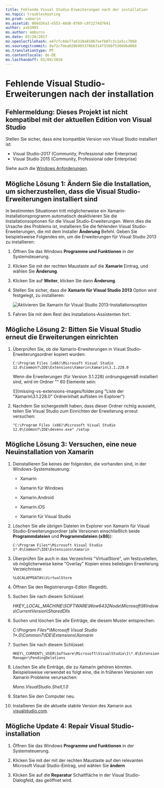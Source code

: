 ```yaml
---
title: Fehlende Visual Studio-Erweiterungen nach der installation
ms.topic: troubleshooting
ms.prod: xamarin
ms.assetid: 066d36a3-e553-48d6-8769-c972274d7641
author: asb3993
ms.author: amburns
ms.date: 03/20/2017
ms.openlocfilehash: e47cfc4de77a6310a81867eefb07c3c1e5cc7060
ms.sourcegitcommit: 0a72c7dea020b965378b6314f558bf5360dbd066
ms.translationtype: MT
ms.contentlocale: de-DE
ms.lasthandoff: 05/09/2018
---
```

# <a name="missing-visual-studio-extensions-after-installation"></a>Fehlende Visual Studio-Erweiterungen nach der installation

## <a name="error-message-this-project-is-incompatible-with-the-current-edition-of-visual-studio"></a>Fehlermeldung: Dieses Projekt ist nicht kompatibel mit der aktuellen Edition von Visual Studio

Stellen Sie sicher, dass eine kompatible Version von Visual Studio installiert ist:

-   Visual Studio-2017 (Community, Professional oder Enterprise)
-   Visual Studio 2015 (Community, Professional oder Enterprise)

Siehe auch die [Windows Anforderungen](~/cross-platform/get-started/requirements.md#windows).

## <a name="possible-fix-1-change-the-installation-to-make-sure-the-visual-studio-extensions-are-installed"></a>Mögliche Lösung 1: Ändern Sie die Installation, um sicherzustellen, dass die Visual Studio-Erweiterungen installiert sind

In bestimmten Situationen tritt möglicherweise ein Xamarin-Installationsprogramm automatisch deaktivieren Sie die Installationsoptionen für die Visual Studio-Erweiterungen. Wenn dies die Ursache des Problems ist, installieren Sie die fehlenden Visual Studio-Erweiterungen, die mit dem Installer **Änderung** Befehl. Geben Sie beispielsweise Folgendes ein, um die Erweiterungen für Visual Studio 2013 zu installieren:

1. Öffnen Sie das Windows **Programme und Funktionen** in der Systemsteuerung.

2. Klicken Sie mit der rechten Maustaste auf die **Xamarin** Eintrag, und wählen Sie **Änderung**.

3. Klicken Sie auf **Weiter**, klicken Sie dann **Änderung**.

4. Stellen Sie sicher, dass die **Xamarin für Visual Studio 2013** Option wird festgelegt, zu installieren:

    ![](missing-vs-extensions-images/installer.png "Aktivieren Sie Xamarin für Visual Studio 2013-Installationsoption")

5. Fahren Sie mit dem Rest des Installations-Assistenten fort.

## <a name="possible-fix-2-ask-visual-studio-to-set-up-the-extensions-again"></a>Mögliche Lösung 2: Bitten Sie Visual Studio erneut die Erweiterungen einrichten

1. Überprüfen Sie, ob die Xamarin-Erweiterungen in Visual Studio-Erweiterungsordner kopiert wurden:

    `C:\Program Files (x86)\Microsoft Visual Studio 12.0\Common7\IDE\Extensions\Xamarin\Xamarin\3.1.228.0`

    Wenn die Erweiterungen (für Version 3.1.228) ordnungsgemäß installiert sind, wird im Ordner "" 60 Elemente sein:


    ![](missing-vs-extensions-images/folder.png "Liste der "Xamarin\3.1.228.0" Ordnerinhalt auflisten im Explorer")

2. Nachdem Sie sichergestellt haben, dass dieser Ordner richtig aussieht, teilen Sie Visual Studio zum Einrichten der Erweiterung erneut versuchen:

    `"C:\Program Files (x86)\Microsoft Visual Studio 12.0\Common7\IDE\devenv.exe" /setup`

## <a name="possible-fix-3-try-a-fresh-reinstall-of-xamarin"></a>Mögliche Lösung 3: Versuchen, eine neue Neuinstallation von Xamarin

1.  Deinstallieren Sie keines der folgenden, die vorhanden sind, in der Windows-Systemsteuerung:

    *   Xamarin

    *   Xamarin für Windows

    *   Xamarin.Android

    *   Xamarin.iOS

    *   Xamarin für Visual Studio

2.  Löschen Sie alle übrigen Dateien im Explorer von Xamarin für Visual Studio-Erweiterungsordner (alle Versionen einschließlich beide **Programmdateien** und **Programmdateien (x86)**):

    `C:\Program Files*\Microsoft Visual Studio 1*.0\Common7\IDE\Extensions\Xamarin`

3.  Überprüfen Sie auch in das Verzeichnis "VirtualStore", um festzustellen, ob möglicherweise keine "Overlay" Kopien eines beliebigen Erweiterung Verzeichnisse:

    `%LOCALAPPDATA%\VirtualStore`

4.  Öffnen Sie den Registrierungs-Editor (Regedit).

5.  Suchen Sie nach diesem Schlüssel:

    _HKEY\_LOCAL\_MACHINE\SOFTWARE\Wow6432Node\Microsoft\Windows\CurrentVersion\SharedDlls_

6.  Suchen und löschen Sie alle Einträge, die diesem Muster entsprechen:

    _C:\Program Files\*\Microsoft Visual Studio 1\*.0\Common7\IDE\Extensions\Xamarin_

7.  Suchen Sie nach diesem Schlüssel:

    `HKEY\_CURRENT\_USER\Software\Microsoft\VisualStudio\1\*.0\ExtensionManager\PendingDeletions`

8.  Löschen Sie alle Einträge, die zu Xamarin gehören könnten. Beispielsweise verwendet es folgt eine, die in früheren Versionen von Xamarin Probleme verursachen:

    _Mono.VisualStudio.Shell,1.0_

9.  Starten Sie den Computer neu.

10.  Installieren Sie die aktuelle stabile Version des Xamarin aus [visualstudio.com](https://visualstudio.com/xamarin).

## <a name="possible-fix-4-repair-visual-studio-installation"></a>Mögliche Update 4: Repair Visual Studio-installation

1.  Öffnen Sie das Windows **Programme und Funktionen** in der Systemsteuerung.

2.  Klicken Sie mit der mit der rechten Maustaste auf den relevanten Microsoft Visual Studio-Eintrag, und wählen Sie **ändern**

3.  Klicken Sie auf die **Reparatur** Schaltfläche in der Visual Studio-Dialogfeld, das geöffnet wird.
